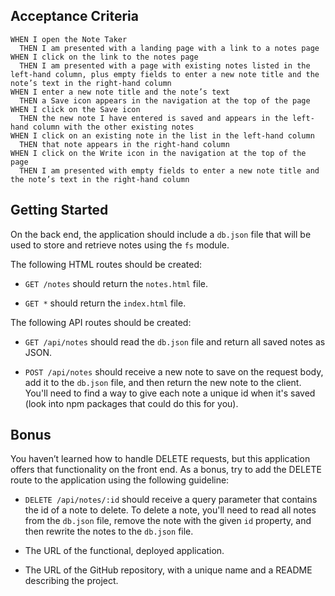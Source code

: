 ## Acceptance Criteria
```
WHEN I open the Note Taker
  THEN I am presented with a landing page with a link to a notes page
WHEN I click on the link to the notes page
  THEN I am presented with a page with existing notes listed in the left-hand column, plus empty fields to enter a new note title and the note’s text in the right-hand column
WHEN I enter a new note title and the note’s text
  THEN a Save icon appears in the navigation at the top of the page
WHEN I click on the Save icon
  THEN the new note I have entered is saved and appears in the left-hand column with the other existing notes
WHEN I click on an existing note in the list in the left-hand column
  THEN that note appears in the right-hand column
WHEN I click on the Write icon in the navigation at the top of the page
  THEN I am presented with empty fields to enter a new note title and the note’s text in the right-hand column
```

## Getting Started
On the back end, the application should include a `db.json` file that will be used to store and retrieve notes using the `fs` module.

The following HTML routes should be created:

* `GET /notes` should return the `notes.html` file.

* `GET *` should return the `index.html` file.

The following API routes should be created:

* `GET /api/notes` should read the `db.json` file and return all saved notes as JSON.

* `POST /api/notes` should receive a new note to save on the request body, add it to the `db.json` file, and then return the new note to the client. You'll need to find a way to give each note a unique id when it's saved (look into npm packages that could do this for you).


## Bonus
You haven’t learned how to handle DELETE requests, but this application offers that functionality on the front end. As a bonus, try to add the DELETE route to the application using the following guideline:

* `DELETE /api/notes/:id` should receive a query parameter that contains the id of a note to delete. To delete a note, you'll need to read all notes from the `db.json` file, remove the note with the given `id` property, and then rewrite the notes to the `db.json` file.

* The URL of the functional, deployed application.
* The URL of the GitHub repository, with a unique name and a README describing the project.
